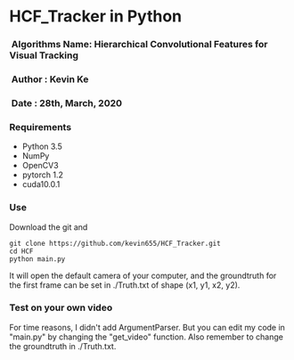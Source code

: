# HCF_Tracker in Python
 
### &nbsp;Algorithms Name: Hierarchical Convolutional Features for Visual Tracking </br>
### &nbsp;Author : Kevin Ke </br>
### &nbsp;Date : 28th, March, 2020 </br>


### Requirements
- Python 3.5
- NumPy
- OpenCV3
- pytorch 1.2
- cuda10.0.1

### Use
Download the git and
```shell
git clone https://github.com/kevin655/HCF_Tracker.git
cd HCF
python main.py
```
It will open the default camera of your computer, and the groundtruth for the first frame can be set in ./Truth.txt of shape (x1, y1, x2, y2).

### Test on your own video
For time reasons, I didn't add ArgumentParser. But you can edit my code in "main.py" by changing the "get_video" function. 
Also remember to change the groundtruth in ./Truth.txt.
